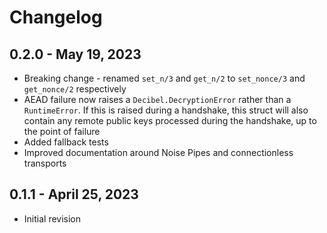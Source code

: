 # Changelog

## 0.2.0 - May 19, 2023
- Breaking change - renamed `set_n/3` and `get_n/2` to `set_nonce/3`
  and `get_nonce/2` respectively
- AEAD failure now raises a `Decibel.DecryptionError` rather than
  a `RuntimeError`. If this is raised during a handshake, this struct 
  will also contain any remote public keys processed during the
  handshake, up to the point of failure
- Added fallback tests
- Improved documentation around Noise Pipes and connectionless
  transports

## 0.1.1 - April 25, 2023

- Initial revision